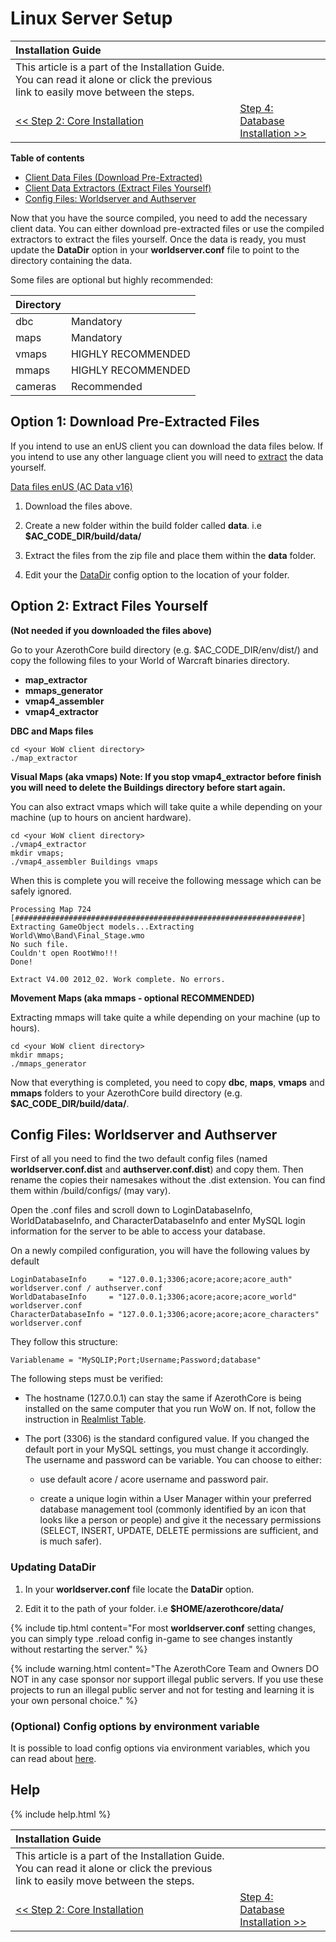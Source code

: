 # Linux Server Setup

| Installation Guide                                                                                                                   |                                                           |
| :----------------------------------------------------------------------------------------------------------------------------------- | :-------------------------------------------------------- |
| This article is a part of the Installation Guide. You can read it alone or click the previous link to easily move between the steps. |
| [<< Step 2: Core Installation](linux-core-installation)                                                                                    | [Step 4: Database Installation >>](database-installation) |

**Table of contents**
- [Client Data Files (Download Pre-Extracted)](#option-1-download-pre-extracted-files)
- [Client Data Extractors (Extract Files Yourself)](#option-2-extract-files-yourself)
- [Config Files: Worldserver and Authserver](#config-files-worldserver-and-authserver)

Now that you have the source compiled, you need to add the necessary client data. You can either download pre-extracted files or use the compiled extractors to extract the files yourself. Once the data is ready, you must update the **DataDir** option in your **worldserver.conf** file to point to the directory containing the data.

Some files are optional but highly recommended:

| Directory |                    |
| :-------- | :----------------- |
| dbc       | Mandatory          |
| maps      | Mandatory          |
| vmaps     | HIGHLY RECOMMENDED |
| mmaps     | HIGHLY RECOMMENDED |
| cameras   | Recommended        |

## Option 1: Download Pre-Extracted Files


If you intend to use an enUS client you can download the data files below. If you intend to use any other language client you will need to [extract](#option-2-extract-files-yourself) the data yourself.

<a class="no-icon" href="https://github.com/wowgaming/client-data/releases/" target="_blank"><i class="fa-solid fa-download"></i> Data files enUS (AC Data v16)</a>

1. Download the files above.

2. Create a new folder within the build folder called **data**. i.e **$AC_CODE_DIR/build/data/**

3. Extract the files from the zip file and place them within the **data** folder.

4. Edit your the [DataDir](#updating-datadir) config option to the location of your folder.

## Option 2: Extract Files Yourself

**(Not needed if you downloaded the files above)**

Go to your AzerothCore build directory (e.g. $AC_CODE_DIR/env/dist/) and copy the following files to your World of Warcraft binaries directory.

* **map_extractor**
* **mmaps_generator**
* **vmap4_assembler**
* **vmap4_extractor**

**DBC and Maps files**

```
cd <your WoW client directory>
./map_extractor
```

**Visual Maps (aka vmaps) Note: If you stop vmap4_extractor before finish you will need to delete the Buildings directory before start again.**

You can also extract vmaps which will take quite a while depending on your machine (up to hours on ancient hardware).

```
cd <your WoW client directory>
./vmap4_extractor
mkdir vmaps;
./vmap4_assembler Buildings vmaps
```

When this is complete you will receive the following message which can be safely ignored.

```
Processing Map 724
[################################################################]
Extracting GameObject models...Extracting World\Wmo\Band\Final_Stage.wmo
No such file.
Couldn't open RootWmo!!!
Done!
  
Extract V4.00 2012_02. Work complete. No errors.
```

**Movement Maps  (aka mmaps - optional RECOMMENDED)**

Extracting mmaps will take quite a while depending on your machine (up to hours).

```
cd <your WoW client directory>
mkdir mmaps;
./mmaps_generator
```

Now that everything is completed, you need to copy **dbc**, **maps**, **vmaps** and **mmaps** folders to your AzerothCore build directory (e.g. **$AC_CODE_DIR/build/data/**.

## Config Files: Worldserver and Authserver

First of all you need to find the two default config files (named **worldserver.conf.dist** and **authserver.conf.dist**) and copy them. Then rename the copies their namesakes without the .dist extension. You can find them within /build/configs/ (may vary).

Open the .conf files and scroll down to LoginDatabaseInfo, WorldDatabaseInfo, and CharacterDatabaseInfo and enter MySQL login information for the server to be able to access your database.

On a newly compiled configuration, you will have the following values by default
```
LoginDatabaseInfo     = "127.0.0.1;3306;acore;acore;acore_auth" worldserver.conf / authserver.conf
WorldDatabaseInfo     = "127.0.0.1;3306;acore;acore;acore_world" worldserver.conf
CharacterDatabaseInfo = "127.0.0.1;3306;acore;acore;acore_characters" worldserver.conf
```

They follow this structure:

```
Variablename = "MySQLIP;Port;Username;Password;database"  
``` 

The following steps must be verified:

- The hostname (127.0.0.1) can stay the same if AzerothCore is being installed on the same computer that you run WoW on.
  If not, follow the instruction in [Realmlist Table](realmlist).

- The port (3306) is the standard configured value. If you changed the default port in your MySQL settings, you must change it accordingly.
  The username and password can be variable. You can choose to either: 

    - use default acore / acore username and password pair.

    - create a unique login within a User Manager within your preferred database management tool (commonly identified by an icon that looks like a person or people) and give it the necessary permissions (SELECT, INSERT, UPDATE, DELETE permissions are sufficient, and is much safer).

### Updating DataDir

1. In your **worldserver.conf** file locate the **DataDir** option.

1. Edit it to the path of your folder. i.e **$HOME/azerothcore/data/**

{% include tip.html content="For most **worldserver.conf** setting changes, you can simply type .reload config in-game to see changes instantly without restarting the server." %}

{% include warning.html content="The AzerothCore Team and Owners DO NOT in any case sponsor nor support illegal public servers. If you use these projects to run an illegal public server and not for testing and learning it is your own personal choice." %}

### (Optional) Config options by environment variable

It is possible to load config options via environment variables, which you can read about [here](config-overrides-with-env-var).

## Help

{% include help.html %}

| Installation Guide                                                                                                                   |                                                           |
| :----------------------------------------------------------------------------------------------------------------------------------- | :-------------------------------------------------------- |
| This article is a part of the Installation Guide. You can read it alone or click the previous link to easily move between the steps. |
| [<< Step 2: Core Installation](linux-core-installation)                                                                                    | [Step 4: Database Installation >>](database-installation) |

